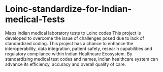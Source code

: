 # Loinc-standardize-for-Indian-medical-Tests
Maps indian medical laboratory tests to Loinc codes
This project is developed to overcome the issue of challenges posed due to lack of standardized coding. This project has a chance to enhance the interoperability, data integration, patient safety, resear h capabilities and regulatory compliance within Indian Healthcare Ecosystem. By standardizing medical test codes and names, indian healthcare system can advance its efficiency, accuracy and overall quality of care.
